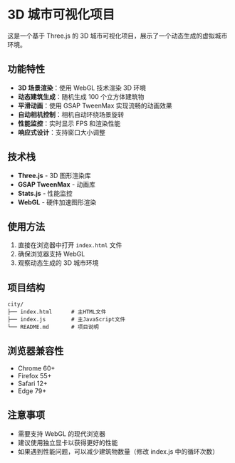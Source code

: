 # 3D 城市可视化项目

这是一个基于 Three.js 的 3D 城市可视化项目，展示了一个动态生成的虚拟城市环境。

## 功能特性

- **3D 场景渲染**：使用 WebGL 技术渲染 3D 环境
- **动态建筑生成**：随机生成 100 个立方体建筑物
- **平滑动画**：使用 GSAP TweenMax 实现流畅的动画效果
- **自动相机控制**：相机自动环绕场景旋转
- **性能监控**：实时显示 FPS 和渲染性能
- **响应式设计**：支持窗口大小调整

## 技术栈

- **Three.js** - 3D 图形渲染库
- **GSAP TweenMax** - 动画库
- **Stats.js** - 性能监控
- **WebGL** - 硬件加速图形渲染

## 使用方法

1. 直接在浏览器中打开 `index.html` 文件
2. 确保浏览器支持 WebGL
3. 观察动态生成的 3D 城市环境

## 项目结构

```
city/
├── index.html      # 主HTML文件
├── index.js        # 主JavaScript文件
└── README.md       # 项目说明
```

## 浏览器兼容性

- Chrome 60+
- Firefox 55+
- Safari 12+
- Edge 79+

## 注意事项

- 需要支持 WebGL 的现代浏览器
- 建议使用独立显卡以获得更好的性能
- 如果遇到性能问题，可以减少建筑物数量（修改 index.js 中的循环次数）

